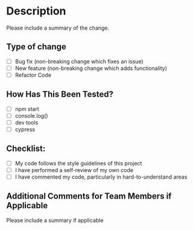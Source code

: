 # Description
Please include a summary of the change.

## Type of change
- [ ] Bug fix (non-breaking change which fixes an issue)
- [ ] New feature (non-breaking change which adds functionality)
- [ ] Refactor Code

## How Has This Been Tested?
- [ ] npm start
- [ ] console.log()
- [ ] dev tools
- [ ] cypress

## Checklist:
- [ ] My code follows the style guidelines of this project
- [ ] I have performed a self-review of my own code
- [ ] I have commented my code, particularly in hard-to-understand areas

## Additional Comments for Team Members if Applicable 
Please include a summary if applicable